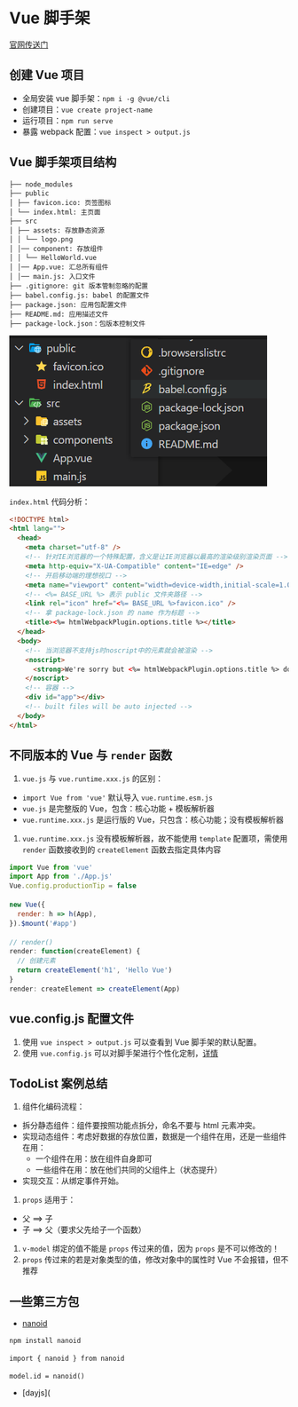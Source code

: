 # Vue 脚手架

[官网传送门](https://cli.vuejs.org/zh/)

## 创建 Vue 项目

- 全局安装 vue 脚手架：`npm i -g @vue/cli`
- 创建项目：`vue create project-name`
- 运行项目：`npm run serve`
- 暴露 webpack 配置：`vue inspect > output.js`

## Vue 脚手架项目结构

```
├── node_modules
├── public
│ ├── favicon.ico: 页签图标
│ └── index.html: 主页面
├── src
│ ├── assets: 存放静态资源
│ │ └── logo.png
│ │── component: 存放组件
│ │ └── HelloWorld.vue
│ │── App.vue: 汇总所有组件
│ │── main.js: 入口文件
├── .gitignore: git 版本管制忽略的配置
├── babel.config.js: babel 的配置文件
├── package.json: 应用包配置文件
├── README.md: 应用描述文件
├── package-lock.json：包版本控制文件
```

![Vue脚手架项目结构](../assets/img/vue-cli.png)

`index.html` 代码分析：

```html
<!DOCTYPE html>
<html lang="">
  <head>
    <meta charset="utf-8" />
    <!-- 针对IE浏览器的一个特殊配置，含义是让IE浏览器以最高的渲染级别渲染页面 -->
    <meta http-equiv="X-UA-Compatible" content="IE=edge" />
    <!-- 开启移动端的理想视口 -->
    <meta name="viewport" content="width=device-width,initial-scale=1.0" />
    <!-- <%= BASE_URL %> 表示 public 文件夹路径 -->
    <link rel="icon" href="<%= BASE_URL %>favicon.ico" />
    <!-- 拿 package-lock.json 的 name 作为标题 -->
    <title><%= htmlWebpackPlugin.options.title %></title>
  </head>
  <body>
    <!-- 当浏览器不支持js时noscript中的元素就会被渲染 -->
    <noscript>
      <strong>We're sorry but <%= htmlWebpackPlugin.options.title %> doesn't work properly without JavaScript enabled. Please enable it to continue.</strong>
    </noscript>
    <!-- 容器 -->
    <div id="app"></div>
    <!-- built files will be auto injected -->
  </body>
</html>
```

## 不同版本的 Vue 与 `render` 函数

1. `vue.js` 与 `vue.runtime.xxx.js` 的区别：

- `import Vue from 'vue'` 默认导入 `vue.runtime.esm.js`
- `vue.js` 是完整版的 Vue，包含：核心功能 + 模板解析器
- `vue.runtime.xxx.js` 是运行版的 Vue，只包含：核心功能；没有模板解析器

1. `vue.runtime.xxx.js` 没有模板解析器，故不能使用 `template` 配置项，需使用 `render` 函数接收到的 `createElement` 函数去指定具体内容

```js
import Vue from 'vue'
import App from './App.js'
Vue.config.productionTip = false

new Vue({
  render: h => h(App),
}).$mount('#app')

// render()
render: function(createElement) {
  // 创建元素
  return createElement('h1', 'Hello Vue')
}
render: createElement => createElement(App)
```

## vue.config.js 配置文件

1. 使用 `vue inspect > output.js` 可以查看到 Vue 脚手架的默认配置。
2. 使用 `vue.config.js` 可以对脚手架进行个性化定制，[详情](https://cli.vuejs.org/zh/config/)

## TodoList 案例总结

1. 组件化编码流程：

- 拆分静态组件：组件要按照功能点拆分，命名不要与 html 元素冲突。
- 实现动态组件：考虑好数据的存放位置，数据是一个组件在用，还是一些组件在用：
  - 一个组件在用：放在组件自身即可
  -  一些组件在用：放在他们共同的父组件上（状态提升）
- 实现交互：从绑定事件开始。

1. `props` 适用于：

- 父 ==> 子
- 子 ==> 父（要求父先给子一个函数）

1. `v-model` 绑定的值不能是 `props` 传过来的值，因为 `props` 是不可以修改的！
2. `props` 传过来的若是对象类型的值，修改对象中的属性时 Vue 不会报错，但不推荐

## 一些第三方包

- [nanoid](https://gitee.com/mirrors/nanoid#nano-id)

```text
npm install nanoid

import { nanoid } from nanoid

model.id = nanoid()
```

- [dayjs](